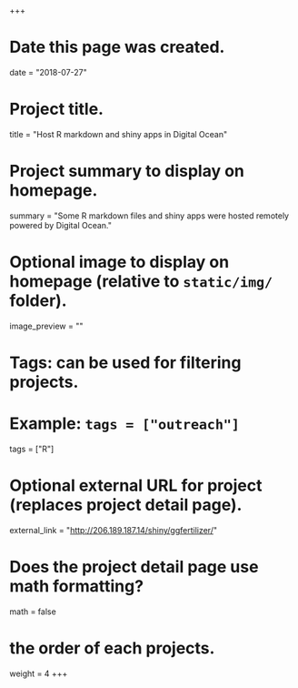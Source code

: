 +++
# Date this page was created.
date = "2018-07-27"

# Project title.
title = "Host R markdown and shiny apps in Digital Ocean"

# Project summary to display on homepage.
summary = "Some R markdown files and shiny apps were hosted remotely powered by Digital Ocean."

# Optional image to display on homepage (relative to `static/img/` folder).
image_preview = ""

# Tags: can be used for filtering projects.
# Example: `tags = ["outreach"]`
tags = ["R"]

# Optional external URL for project (replaces project detail page).
external_link = "http://206.189.187.14/shiny/ggfertilizer/"

# Does the project detail page use math formatting?
math = false

# the order of each projects.
weight = 4
+++


